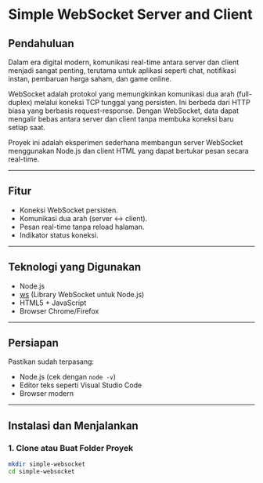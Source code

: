 # Simple WebSocket Server and Client

## Pendahuluan
Dalam era digital modern, komunikasi real-time antara server dan client menjadi sangat penting, terutama untuk aplikasi seperti chat, notifikasi instan, pembaruan harga saham, dan game online.  

WebSocket adalah protokol yang memungkinkan komunikasi dua arah (full-duplex) melalui koneksi TCP tunggal yang persisten. Ini berbeda dari HTTP biasa yang berbasis request-response. Dengan WebSocket, data dapat mengalir bebas antara server dan client tanpa membuka koneksi baru setiap saat.

Proyek ini adalah eksperimen sederhana membangun server WebSocket menggunakan Node.js dan client HTML yang dapat bertukar pesan secara real-time.

---

## Fitur
- Koneksi WebSocket persisten.
- Komunikasi dua arah (server ↔ client).
- Pesan real-time tanpa reload halaman.
- Indikator status koneksi.

---

## Teknologi yang Digunakan
- Node.js
- [ws](https://github.com/websockets/ws) (Library WebSocket untuk Node.js)
- HTML5 + JavaScript
- Browser Chrome/Firefox

---

## Persiapan
Pastikan sudah terpasang:
- Node.js (cek dengan `node -v`)
- Editor teks seperti Visual Studio Code
- Browser modern

---

## Instalasi dan Menjalankan

### 1. Clone atau Buat Folder Proyek
```bash
mkdir simple-websocket
cd simple-websocket
